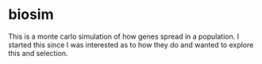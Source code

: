 # biosim
This is a monte carlo simulation of how genes spread in a population.
I started this since I was interested as to how they do and wanted to explore this and selection.
